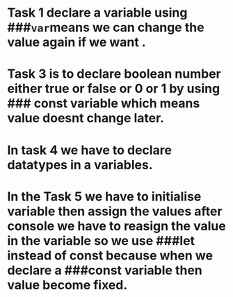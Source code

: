# Task 1 declare a variable using ###`var`means we can change the value again if we want .

# Task 3 is to declare boolean number either true or false or 0 or 1 by using ### const variable which means value doesnt change later.
# In task 4 we have to declare datatypes in a variables.

# In the Task 5 we have to initialise variable then assign the values after console we have to reasign the value in the variable so we use ###let instead of const because when we declare a ###const variable then value become fixed.

